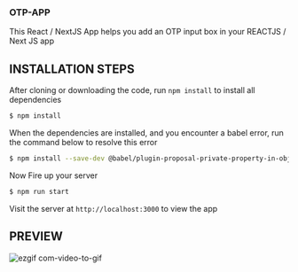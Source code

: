 ### OTP-APP

This React / NextJS App helps you add an OTP input box in your REACTJS / Next JS app

## INSTALLATION STEPS

After cloning or downloading the code, run `npm install` to install all dependencies

```bash
$ npm install

```

When the dependencies are installed, and you encounter a babel error, run the command below to resolve this error

```bash
$ npm install --save-dev @babel/plugin-proposal-private-property-in-object --legacy-peer-deps
```

Now Fire up your server

```bash
$ npm run start
```

Visit the server at `http://localhost:3000` to view the app

## PREVIEW

![ezgif com-video-to-gif](https://github.com/Octagon-simon/otp-app/assets/68190998/b7c4c63e-3140-4dba-a83f-72cdd5d50434)
